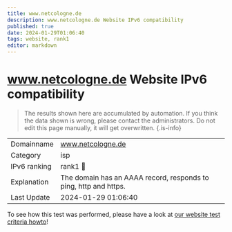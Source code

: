 ```yaml
---
title: www.netcologne.de
description: www.netcologne.de Website IPv6 compatibility
published: true
date: 2024-01-29T01:06:40
tags: website, rank1
editor: markdown
---
```


# www.netcologne.de Website IPv6 compatibility

> The results shown here are accumulated by automation. If you think the data shown is wrong, please contact the administrators. 
> Do not edit this page manually, it will get overwritten.
{.is-info}


|   |   |
| - | - |
| Domainname | www.netcologne.de
| Category | isp |
| IPv6 ranking | rank1 :1st_place_medal: |
| Explanation | The domain has an AAAA record, responds to ping, http and https. |
| Last Update | 2024-01-29 01:06:40 |

To see how this test was performed, please have a look at [our website test criteria howto](/howto/testcriteria/website)!

